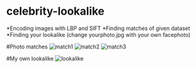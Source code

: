 # celebrity-lookalike
*Encoding images with LBP and SIFT
*Finding matches of given dataset
*Finding your lookalike (change yourphoto.jpg with your own facephoto)

#Photo matches
![match1](https://user-images.githubusercontent.com/57987397/131365835-7885408f-bcf1-4175-aa78-795400dd8926.jpg)
![match2](https://user-images.githubusercontent.com/57987397/131365892-76983ab8-a674-4560-9914-a69a31146bd8.jpg)
![match3](https://user-images.githubusercontent.com/57987397/131365899-7b3e5660-0021-459d-b8de-0686fcb2cdc8.jpg)

#My own lookalike
![lookalike](https://user-images.githubusercontent.com/57987397/131366310-d5b503ca-3e92-42d4-99c1-5971fb42d3f2.jpg)
